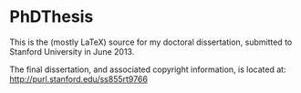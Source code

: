 PhDThesis
=========

This is the (mostly LaTeX) source for my doctoral dissertation, submitted to
Stanford University in June 2013.

The final dissertation, and associated copyright information, is located at:
http://purl.stanford.edu/ss855rt9766
